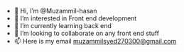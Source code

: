 - 👋 Hi, I’m @Muzammil-hasan
- 👀 I’m interested in Front end development
- 🌱 I’m currently learning back end
- 💞️ I’m looking to collaborate on any front end stuff
- 📫 Here is my email muzammilsyed270300@gmail.com

<!---
Muzammil-hasan/Muzammil-hasan is a ✨ special ✨ repository because its `README.md` (this file) appears on your GitHub profile.
You can click the Preview link to take a look at your changes.
--->
